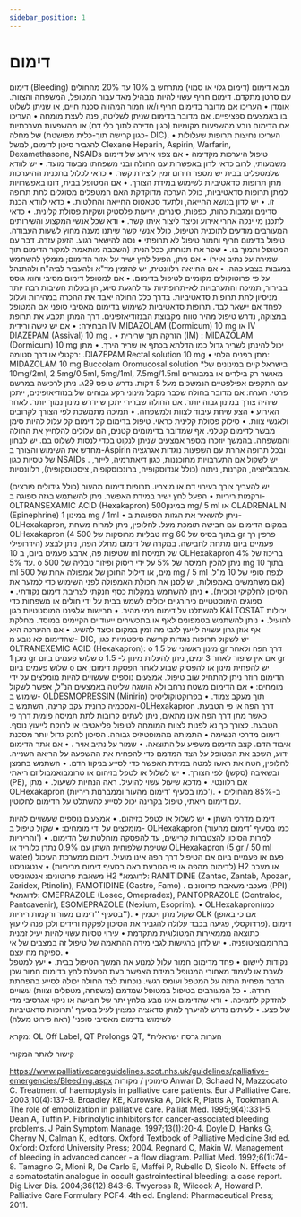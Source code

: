 ```yaml
---
sidebar_position: 1
---
```


# דימום

דימום (Bleeding) 
מבוא
דימום (דימום גלוי או סמוי) מתרחש ב 10% עד 20% מהחולים עם סרטן מתקדם.
 דימום חריף עשוי להיות מבהיל מאד עבור המטופל, המשפחה והצוות.
אומדן
•	העריכו אם מדובר בדימום חריף ו/או חמור המהווה סכנת חיים, או שניתן לשלוט בו באמצעים ספציפיים. אם מדובר בדימום שניתן לשליטה, פנה לעצת מומחה
•	העריכו אם הדימום נובע מהשפעות מקומיות (כגון חדירה לתוך כלי דם) או מהשפעות מערכתיות של מחלה (כגון קרישה תוך-כלית מפושטת- DIC).
•	העריכו נחיצות תרופות שעלולות להגביר סיכון לדימום, למשל  Clexane Heparin, Aspirin, Warfarin, Dexamethasone, NSAIDs 
טיפול
היערכות מקדימה
•	אם צפוי אירוע של דימום משמעותי, לרוב כדאי לדון באפשרות עם החולה ובני משפחתו מבעוד מועד.
•	יש לוודא שלמטפלים בבית יש מספר חירום זמין ליצירת קשר.
•	כדאי לכלול בתכנית ההיערכות מתן תרופות סדאטיביות לשימוש במידת הצורך.
•	אם המטופל בבית, דונו באפשרויות למתן תרופות סדאטיביות, כולל הערכה מדוקדקת האם המטפלים מסוגלים לתת תרופה זו.
•	יש לדון בנושא החייאה, ולתעד סטאטוס החייאה והחלטות.
•	כדאי לוודא הכנת סדינים ומגבות כהות, כפפות, סינרים, יריעות פלסטיק ושקיות פסולת קלינית.
•	כדאי לתכנן מי ינקה אחרי אירוע וכיצד ליצור איתו קשר.
•	ודא שכל אנשי המקצוע והשירותים המעורבים מודעים לתוכנית הטיפול, כולל אנשי קשר שיתנו מענה מחוץ לשעות העבודה.
טיפול בדימום חריף וחמור
טיפול לא תרופתי
•	נסה להישאר רגוע. הזעק עזרה. דבר עם המטופל ותמוך בו.
•	שפר את תנוחתו, ככל הניתן (השכבה מותאמת למקור הדימום תוך שמירה על נתיב אויר)
•	אם ניתן, הפעל לחץ ישיר על אזור הדימום; מומלץ להשתמש במגבות בצבע כהה.
•	אם החייאה רלוונטית, יש להזמין מד"א ולהעביר לביה"ח ולהתנהל על פי פרוטוקולים מקומיים לטיפול בדימום.
•	אם למטופל דימום מסיבי והוא גוסס בבירור, תמיכה והתערבויות לא-תרופתיות עד להגעת סיוע, הן בעלות חשיבות רבה יותר מניסיון לתת תרופות סדאטיביות. בדרך כלל החולה יאבד את ההכרה במהירות ועלול לפחד אם יישאר לבד.
תרופות סדאטיביות לשימוש בדימום מאסיבי סופני
אם המטופל במצוקה, נדרש טיפול מהיר טווח מקבוצת הבנזודיאזפינים.  דרך המתן תקבע את תרופת הבחירה:
•	אם יש גישה ורידית IV MIDAZOLAM (Dormicum) 10 mg  או IV DIAZEPAM (Assival) 10 mg .
•	הזרקה תוך שרירית (IM) : MIDAZOLAM (Dormicum) 10 mg יכול להינתן לשריר גדול כמו הדלתא בכתף או שריר הירך.
•	מתן רקטלי או דרך סטומה:  .DIAZEPAM Rectal solution 10 mg 
•	מתן בפנים הלחי: MIDAZOLAM 10 mg Buccolam Oromucosal solution *בישראל קיים במינונים של 10mg/2ml, 2.5mg/0.5ml, 5mg/1ml, 7.5mg/1.5ml מאושר רק בילדים או במבוגרים עם התקפים אפילפטיים הנמשכים מעל 5 דקות. נדרש טופס 29ג. ניתן לרכישה במרשם פרטי. 
הערה: אם מדובר בחולה שכבר מקבל מינוני רקע גבוהים של בנזודיאזפינים, ייתכן שיהיה צורך במינון גבוה יותר. אם החולה שברירי יתכן שיידרש מינון נמוך יותר.
לאחר האירוע
•	הצע שיחת עיבוד לצוות ולמשפחה.
•	תמיכה מתמשכת לפי הצורך לקרובים ולאנשי צוות.
•	סילוק פסולת קלינית כראוי.
טיפול בדימום קל
דימום קל עלול להיות סימן מבשר לדימום קטלני. אף שמדובר בדימומים קטנים, הם עלולים להלחיץ את החולה והמשפחה. בהמשך יוזכרו מספר אמצעים שניתן לנקוט בכדי לנסות לשלוט בם. יש לבחון מחדש את השימוש והצורך ב-Aspirin  ובכל תרופה אחרת עם השפעות נוגדות אגרגציה של טסיות כגון NSAIDs . יש לשקול אם התערבויות מתוכננות, כגון דיאתרמיה, לייזר, אמבוליזציה, הקרנות, ניתוח (כולל אנדוסקופיה, ברונכוסקופיה, ציסטוסקופיה), רלוונטיות.

יש להעריך צורך בעירוי דם או מוצריו.
תרופות
דימום מהעור (כולל גידולים פורצים) ורקמות ריריות
•	הפעל לחץ ישיר במידת האפשר. ניתן להשתמש בגזה ספוגה ב- OLTRANSEXAMIC ACID (Hexakapron) במינון500 mg/ 5 ml  או OLADRENALIN (Epinephrine) במינון 1 mg / 1ml
•	ניתן להשאיר את הגזות הספוגות ב-OLHexakapron, במקום הדימום עם חבישה תומכת מעל. לחלופין, ניתן למרוח משחת OLHexakapron  (4 טבליות מרוסקות של 500 mg בתוך בסיס של 60 gr פרפין רך הידרופילי) פעמיים ביום מתחת לחבישה. במקרה של דימום מחלל הפה, ניתן לבצע שטיפות פה, ארבע פעמים ביום, ב 10 ml של תמיסת OLHexakapron בריכוז של 4% עד 5%.
o	ניתן להכין תמיסה של 5% על ידי ריסוק ופיזור טבליה של 500 mg בתוך 10 ml מים, או דילול התוכן של אמפולה אחת של 500 mg / 5 ml לנפח סופי של 10 מ"ל. (אם משתמשים באמפולות, יש לסנן את תכולת האמפולה לפני השימוש כדי למזער את הסיכון לחלקיקי זכוכית).
•	ניתן להשתמש במקלות כסף חנקתי לצריבת דימום נקודתי.
•	ספוגים הימוסטטיים כירורגיים יכולים לשמש בבית על ידי חולים או משפחות כדי להשתלט על דימום נימי מהיר.
•	חבישות אלגינט המוסטטיות כגון KALTOSTAT יכולות להועיל.
•	ניתן להשתמש בטמפונים לאף או בתכשירים  ייעודיים הקיימים במוסד. מחלקת אף אוזן גרון עשויה לייעץ לגבי מה זמין במקום וכיצד להשיג.
•	אם ההערכה היא שהדימום לא נובע מ- DIC, יש לשקול תרופות נוגדות קרישה סיסטמיות כגון OLTRANEXEMIC ACID (Hexakapron):
o	מינון ראשוני של 1.5 gr דרך הפה ולאחר מכן 1 gr שלוש פעמים ביום
o	אם אין שיפור לאחר 3 ימים, ניתן להעלות מינון ל- 1.5 gr שלוש פעמים ביום
o	יש להפחית מינון או להפסיק שבוע לאחר הפסקת דימום; אם הדימום חוזר ניתן להתחיל שוב טיפול.
אמצעים נוספים שעשויים להיות מומלצים על ידי מומחים:
•	אם הדימום משטח נרחב ולא הושגה שליטה באמצעים הנ"ל, אפשר לשקול שימוש ב-  OLDESMOPRESSIN (Minirin)  תוך מעקב צמוד.
•	בפרוקטוקוליטיס ואסכמיה כרונית עקב קרינה, השתמש ב-OLHexakapron  דרך הפה או פי הטבעת.
כאשר מתן דרך הפה אינו מתאים, ניתן  לעתים קרובות לתת תמיסה פומית דרך פי הטבעת.
לצורך כך נא לפנות לצוות המומחה לטיפול פליאטיבי או לרוקח לייעוץ נוסף.
דימום מדרכי הנשימה
•	התמותה מהמופטיזיס גבוהה. הסיכון לחנק גדול יותר מסכנת איבוד הדם. קצב הדימום משפיע על התוצאה.
•	שמור על נתיב אויר .
•	אם אתר הדימום ידוע, השכב את המטופל על הצד המדמם כדי להפחית את ההשפעה על הריאה השנייה. לחלופין, הטה את ראשו למטה במידת האפשר כדי לסייע בניקוז הדם.
•	השתמש בחמצן ובשאיבה (סקשן) לפי הצורך.
•	יש לשלול או לטפל בזיהום או טרומבואמבוליזם ריאתי (PE), אם רלוונטי.
•	מדכא שיעול עשוי להועיל. ראה הנחיות לשיעול.
•	מתן OLHexakapron (כמו בסעיף 'דימום מהעור וממברנות ריריות').
•	ב-85% מהחולים עם דימום ריאתי, טיפול בקרינה יכול לסייע להשתלט על הדימום לחלוטין.

דימום מדרכי השתן 
•	יש לשלול או לטפל בזיהום.
•	אמצעים נוספים שעשויים להיות מומלצים על ידי מומחים:
•	שקול טיפול ב- OLHexakapron (כמו בסעיף 'דימום מהעור והריריות') למרות הסיכון להצטברות קרישים, עד להפסקה מוחלטת של הדימום.
•	שטיפת שלפוחית השתן עם 0.9% נתרן כלוריד או OLHexakapron  (5 gr / 50 ml water) פעם או פעמיים ביום אם הטיפול דרך הפה אינו מועיל.
דימום ממערכת העיכול (לדימום מהפה או פי הטבעת ראה בסעיף דימום מריריות)
•	אנטגוניסט H2 או מעכב משאבת פרוטונים: 
אנטגוניסט H2 *לדוגמא: RANITIDINE (Zantac, Zantab, Apozan, Zaridex, Ptinolin), FAMOTIDINE (Gastro, Famo) .
מעכבי משאבת פרוטונים (PPI) *לדוגמא:
 OMEPRAZOLE (Losec, Omepradex), PANTOPRAZOLE (Contraloc, Pantoavenir), ESOMEPRAZOLE (Nexium, Esoprim).
•	 OLHexakapron(כמו בסעיף ''דימום מעור ורקמות ריריות'').
•	שקול מתן ויטמין OLK (אם כי באופן פרדוקסלי, פגיעה בכבד עלולה להגביר את הסיכון לפקקת ורידים ולכן פנה לייעוץ).
דימום כתוצאה מממאירות המטולוגית מתקדמת
•	עירוי טסיות עשוי להיות יעיל זמנית בתרומבוציטופניה.
•	יש לדון ברגישות לגבי מידה ההתאמה של טיפול זה במצבים של אי ספיקת מח עצם.
•	
נקודות ליישום
•	פחד מדימום חמור עלול למנוע את המשך הטיפול בבית.
•	יעץ למטפל לשבת או לעמוד מאחורי המטופל במידת האפשר בעת הפעלת לחץ בדימום חמור שכן הדבר מפחית  התזה על המטפל ועומס רגשי. נוכחות לצד החולה יכולה לסייע בהפחתת חרדה.
•	כל המעורבים בטיפול במטופל שמדמם (משפחה, מטפלים וצוות) עשויים להזדקק לתמיכה.
•	ודא שהדימום אינו נובע מלחץ יתר של חבישה או ניקוי אגרסיבי מדי של פצע.
•	לעיתים נדרש להיערך למתן סדאציה כמצוין לעיל בסעיף  'תרופות סדאטיביות לשימוש בדימום מאסיבי סופני' (ראה פירוט מעלה)

מקרא: OL Off Label, QT Prolongs QT, *הערות גרסה ישראלית 


קישור לאתר המקורי

https://www.palliativecareguidelines.scot.nhs.uk/guidelines/palliative-emergencies/Bleeding.aspx
סימוכין / מקורות
Anwar D, Schaad N, Mazzocato C. Treatment of haemoptysis in palliative care patients. Eur J Palliative Care. 2003;10(4):137-9.
Broadley KE, Kurowska A, Dick R, Platts A, Tookman A. The role of embolization in palliative care. Palliat Med. 1995;9(4):331-5.
Dean A, Tuffin P. Fibrinolytic inhibitors for cancer-associated bleeding problems. J Pain Symptom Manage. 1997;13(1):20-4.
Doyle D, Hanks G, Cherny N, Calman K, editors. Oxford Textbook of Palliative Medicine 3rd ed. Oxford: Oxford University Press; 2004.
Regnard C, Makin W. Management of bleeding in advanced cancer - a flow diagram. Palliat Med. 1992;6(1):74-8.
Tamagno G, Mioni R, De Carlo E, Maffei P, Rubello D, Sicolo N. Effects of a somatostatin analogue in occult gastrointestinal bleeding: a case report. Dig Liver Dis. 2004;36(12):843-6.
Twycross R, Wilcock A, Howard P. Palliative Care Formulary PCF4. 4th ed. England: Pharmaceutical Press; 2011.
